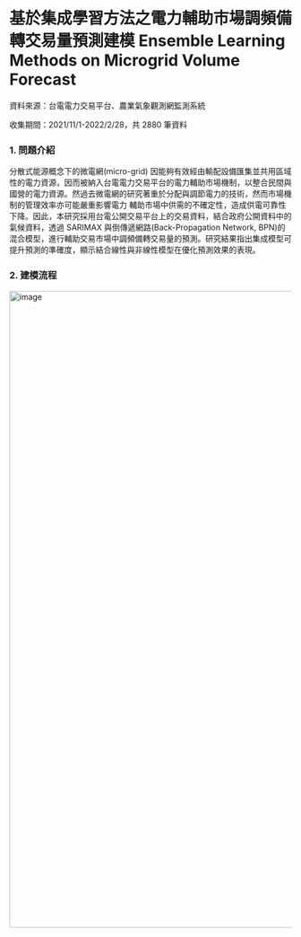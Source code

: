 # 基於集成學習方法之電力輔助市場調頻備轉交易量預測建模 Ensemble Learning Methods on Microgrid Volume Forecast

資料來源：台電電力交易平台、農業氣象觀測網監測系統

收集期間：2021/11/1-2022/2/28，共 2880 筆資料

### 1. 問題介紹
分散式能源概念下的微電網(micro-grid) 因能夠有效經由輸配設備匯集並共用區域性的電力資源，因而被納入台電電力交易平台的電力輔助市場機制，以整合民間與國營的電力資源。然過去微電網的研究著重於分配與調節電力的技術，然而市場機制的管理效率亦可能嚴重影響電力 輔助市場中供需的不確定性，造成供電可靠性下降。因此，本研究採用台電公開交易平台上的交易資料，結合政府公開資料中的氣候資料，透過 SARIMAX 與倒傳遞網路(Back-Propagation Network, BPN)的混合模型，進行輔助交易市場中調頻備轉交易量的預測。研究結果指出集成模型可提升預測的準確度，顯示結合線性與非線性模型在優化預測效果的表現。

### 2. 建模流程
<img width="1135" alt="image" src="https://github.com/nd2237/Ensemble-Learning-Methods-on-Microgrid-Volume-Forecast/assets/144366661/17a80183-3c3c-4510-88a7-496f610b1ad9">



